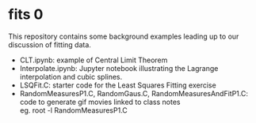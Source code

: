 # fits 0

This repository contains some background examples leading up to 
our discussion of fitting data.  

- CLT.ipynb: example of Central Limit Theorem
- Interpolate.ipynb: Jupyter notebook illustrating the Lagrange interpolation 
and cubic splines.
- LSQFit.C: starter code for the Least Squares Fitting exercise
- RandomMeasuresP1.C, RandomGaus.C, RandomMeasuresAndFitP1.C: code to generate gif movies linked to class notes<br/>
eg. root -l RandomMeasuresP1.C
